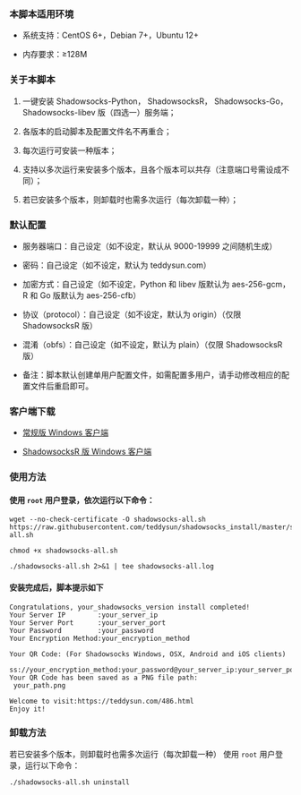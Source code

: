 ### 本脚本适用环境

- 系统支持：CentOS 6+，Debian 7+，Ubuntu 12+

- 内存要求：≥128M

### 关于本脚本

1. 一键安装 Shadowsocks-Python， ShadowsocksR， Shadowsocks-Go， Shadowsocks-libev 版（四选一）服务端；

2. 各版本的启动脚本及配置文件名不再重合；

3. 每次运行可安装一种版本；

4. 支持以多次运行来安装多个版本，且各个版本可以共存（注意端口号需设成不同）；

5. 若已安装多个版本，则卸载时也需多次运行（每次卸载一种）；

### 默认配置

- 服务器端口：自己设定（如不设定，默认从 9000-19999 之间随机生成）

- 密码：自己设定（如不设定，默认为 teddysun.com）

- 加密方式：自己设定（如不设定，Python 和 libev 版默认为 aes-256-gcm，R 和 Go 版默认为 aes-256-cfb）

- 协议（protocol）：自己设定（如不设定，默认为 origin）（仅限 ShadowsocksR 版）

- 混淆（obfs）：自己设定（如不设定，默认为 plain）（仅限 ShadowsocksR 版）

- 备注：脚本默认创建单用户配置文件，如需配置多用户，请手动修改相应的配置文件后重启即可。

### 客户端下载

- [常规版 Windows 客户端](https://github.com/shadowsocks/shadowsocks-windows/releases)

- [ShadowsocksR 版 Windows 客户端](https://github.com/shadowsocksrr/shadowsocksr-csharp/releases)

### 使用方法

#### 使用 `root` 用户登录，依次运行以下命令：

```shell
wget --no-check-certificate -O shadowsocks-all.sh https://raw.githubusercontent.com/teddysun/shadowsocks_install/master/shadowsocks-all.sh
```

```shell
chmod +x shadowsocks-all.sh
```

```shell
./shadowsocks-all.sh 2>&1 | tee shadowsocks-all.log
```

#### 安装完成后，脚本提示如下

```shell
Congratulations, your_shadowsocks_version install completed!
Your Server IP        :your_server_ip
Your Server Port      :your_server_port
Your Password         :your_password
Your Encryption Method:your_encryption_method

Your QR Code: (For Shadowsocks Windows, OSX, Android and iOS clients)
 ss://your_encryption_method:your_password@your_server_ip:your_server_port
Your QR Code has been saved as a PNG file path:
 your_path.png

Welcome to visit:https://teddysun.com/486.html
Enjoy it!
```

### 卸载方法

若已安装多个版本，则卸载时也需多次运行（每次卸载一种）
使用 `root` 用户登录，运行以下命令：

```shell
./shadowsocks-all.sh uninstall
```
